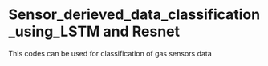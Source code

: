 # Sensor_derieved_data_classification_using_LSTM and Resnet
 This codes can be used for classification of gas sensors data 
